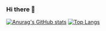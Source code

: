### Hi there 👋

<!--
**wheogus6/wheogus6** is a ✨ _special_ ✨ repository because its `README.md` (this file) appears on your GitHub profile.

Here are some ideas to get you started:

- 🔭 I’m currently working on ...
- 🌱 I’m currently learning ...
- 👯 I’m looking to collaborate on ...
- 🤔 I’m looking for help with ...
- 💬 Ask me about ...
- 📫 How to reach me: ...
- 😄 Pronouns: ...
- ⚡ Fun fact: ...
-->
[![Anurag's GitHub stats](https://github-readme-stats.vercel.app/api?username=wheogus6)](https://github.com/anuraghazra/github-readme-stats) [![Top Langs](https://github-readme-stats.vercel.app/api/top-langs/?username=wheogus6)](https://github.com/anuraghazra/github-readme-stats)


